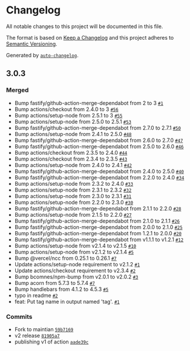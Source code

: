 # Changelog

All notable changes to this project will be documented in this file.

The format is based on [Keep a Changelog](https://keepachangelog.com/en/1.0.0/)
and this project adheres to [Semantic Versioning](https://semver.org/spec/v2.0.0.html).

Generated by [`auto-changelog`](https://github.com/CookPete/auto-changelog).

## 3.0.3

### Merged

- Bump fastify/github-action-merge-dependabot from 2 to 3 [`#1`](https://github.com/bcomnes/get-git-tag/pull/1)
- Bump actions/checkout from 2.4.0 to 3 [`#56`](https://github.com/bcomnes/get-git-tag/pull/56)
- Bump actions/setup-node from 2.5.1 to 3 [`#55`](https://github.com/bcomnes/get-git-tag/pull/55)
- Bump actions/setup-node from 2.5.0 to 2.5.1 [`#53`](https://github.com/bcomnes/get-git-tag/pull/53)
- Bump fastify/github-action-merge-dependabot from 2.7.0 to 2.7.1 [`#50`](https://github.com/bcomnes/get-git-tag/pull/50)
- Bump actions/setup-node from 2.4.1 to 2.5.0 [`#48`](https://github.com/bcomnes/get-git-tag/pull/48)
- Bump fastify/github-action-merge-dependabot from 2.6.0 to 2.7.0 [`#47`](https://github.com/bcomnes/get-git-tag/pull/47)
- Bump fastify/github-action-merge-dependabot from 2.5.0 to 2.6.0 [`#46`](https://github.com/bcomnes/get-git-tag/pull/46)
- Bump actions/checkout from 2.3.5 to 2.4.0 [`#44`](https://github.com/bcomnes/get-git-tag/pull/44)
- Bump actions/checkout from 2.3.4 to 2.3.5 [`#43`](https://github.com/bcomnes/get-git-tag/pull/43)
- Bump actions/setup-node from 2.4.0 to 2.4.1 [`#42`](https://github.com/bcomnes/get-git-tag/pull/42)
- Bump fastify/github-action-merge-dependabot from 2.4.0 to 2.5.0 [`#40`](https://github.com/bcomnes/get-git-tag/pull/40)
- Bump fastify/github-action-merge-dependabot from 2.2.0 to 2.4.0 [`#34`](https://github.com/bcomnes/get-git-tag/pull/34)
- Bump actions/setup-node from 2.3.2 to 2.4.0 [`#33`](https://github.com/bcomnes/get-git-tag/pull/33)
- Bump actions/setup-node from 2.3.1 to 2.3.2 [`#32`](https://github.com/bcomnes/get-git-tag/pull/32)
- Bump actions/setup-node from 2.3.0 to 2.3.1 [`#31`](https://github.com/bcomnes/get-git-tag/pull/31)
- Bump actions/setup-node from 2.2.0 to 2.3.0 [`#30`](https://github.com/bcomnes/get-git-tag/pull/30)
- Bump fastify/github-action-merge-dependabot from 2.1.1 to 2.2.0 [`#28`](https://github.com/bcomnes/get-git-tag/pull/28)
- Bump actions/setup-node from 2.1.5 to 2.2.0 [`#27`](https://github.com/bcomnes/get-git-tag/pull/27)
- Bump fastify/github-action-merge-dependabot from 2.1.0 to 2.1.1 [`#26`](https://github.com/bcomnes/get-git-tag/pull/26)
- Bump fastify/github-action-merge-dependabot from 2.0.0 to 2.1.0 [`#25`](https://github.com/bcomnes/get-git-tag/pull/25)
- Bump fastify/github-action-merge-dependabot from 1.2.1 to 2.0.0 [`#20`](https://github.com/bcomnes/get-git-tag/pull/20)
- Bump fastify/github-action-merge-dependabot from v1.1.1 to v1.2.1 [`#12`](https://github.com/bcomnes/get-git-tag/pull/12)
- Bump actions/setup-node from v2.1.4 to v2.1.5 [`#10`](https://github.com/bcomnes/get-git-tag/pull/10)
- Bump actions/setup-node from v2.1.2 to v2.1.4 [`#5`](https://github.com/bcomnes/get-git-tag/pull/5)
- Bump @vercel/ncc from 0.25.1 to 0.26.1 [`#7`](https://github.com/bcomnes/get-git-tag/pull/7)
- Update actions/setup-node requirement to v2.1.2 [`#1`](https://github.com/bcomnes/get-git-tag/pull/1)
- Update actions/checkout requirement to v2.3.4 [`#2`](https://github.com/bcomnes/get-git-tag/pull/2)
- Bump bcomnes/npm-bump from v2.0.1 to v2.0.2 [`#3`](https://github.com/bcomnes/get-git-tag/pull/3)
- Bump acorn from 5.7.3 to 5.7.4 [`#7`](https://github.com/bcomnes/get-git-tag/pull/7)
- Bump handlebars from 4.1.2 to 4.5.3 [`#5`](https://github.com/bcomnes/get-git-tag/pull/5)
- typo in readme [`#2`](https://github.com/bcomnes/get-git-tag/pull/2)
- feat: Put tag name in output named 'tag'. [`#1`](https://github.com/bcomnes/get-git-tag/pull/1)

### Commits

- Fork to maintian [`59b7169`](https://github.com/bcomnes/get-git-tag/commit/59b7169afcd19607d7ddacf5993fa5b78bd4bff5)
- v2 release [`81905a7`](https://github.com/bcomnes/get-git-tag/commit/81905a756918e7ae4663df2d8476374ed29f4810)
- publishing v1 of action [`aade39c`](https://github.com/bcomnes/get-git-tag/commit/aade39c75487facf20cc4e30821f4091a3cfbcac)
